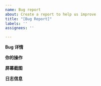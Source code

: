 ```yaml
---
name: Bug report
about: Create a report to help us improve
title: "[Bug Report]"
labels: ''
assignees: ''

---
```


**Bug 详情**

<!--
清晰并准确地描述 Bug，详细描述 MIXBOX 的行为和你预期的行为
-->



**你的操作**

<!--
详细地描述你执行了什么操作，如先输入了什么、遇到了什么
可以直接复制终端信息，注意保护敏感信息
-->


**屏幕截图**



**日志信息**

<!--
请执行命令`cat /etc/mixbox/var/log/appname.log`[appname替换为插件名]检查日志，并粘贴在下面的 ``` 之间。
部分插件日志可能不在该路径，请手动查看目录`/etc/mixbox/var/log`
-->

```
```

